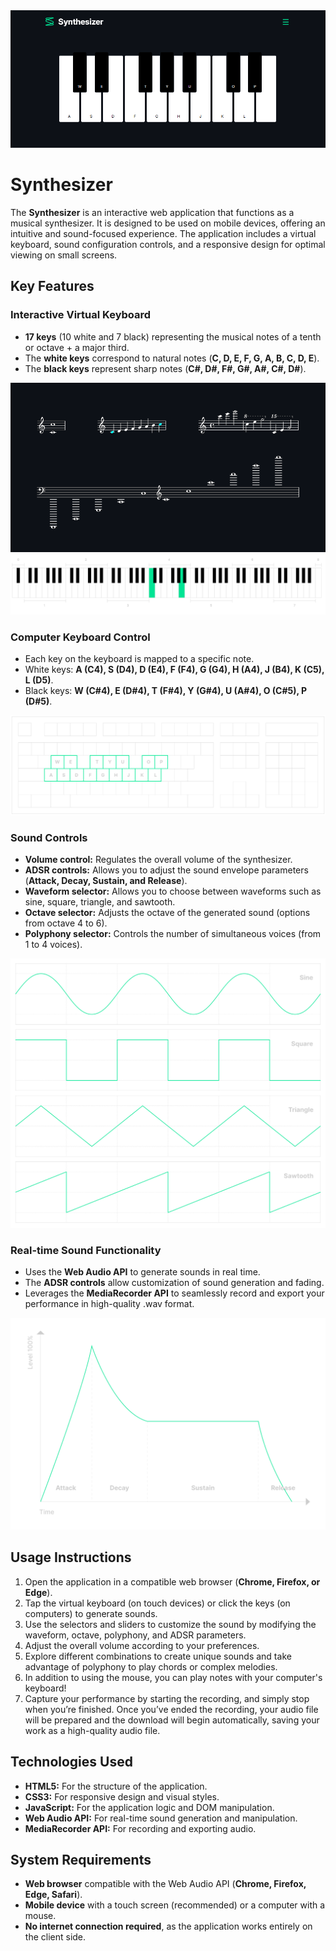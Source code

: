 <img src="images/screenshot.png">

# Synthesizer
The **Synthesizer** is an interactive web application that functions as a musical synthesizer. It is designed to be used on mobile devices, offering an intuitive and sound-focused experience. The application includes a virtual keyboard, sound configuration controls, and a responsive design for optimal viewing on small screens.

## Key Features
### Interactive Virtual Keyboard
- **17 keys** (10 white and 7 black) representing the musical notes of a tenth or octave + a major third.
- The **white keys** correspond to natural notes (**C, D, E, F, G, A, B, C, D, E**).
- The **black keys** represent sharp notes (**C#, D#, F#, G#, A#, C#, D#**).

<img src="images/octaves.png">
<img src="images/frequencies.svg">

### Computer Keyboard Control
- Each key on the keyboard is mapped to a specific note.
- White keys: **A (C4), S (D4), D (E4), F (F4), G (G4), H (A4), J (B4), K (C5), L (D5)**.
- Black keys: **W (C#4), E (D#4), T (F#4), Y (G#4), U (A#4), O (C#5), P (D#5)**.

<img src="images/QWERTY_keyboard_diagram.svg">

### Sound Controls
- **Volume control:** Regulates the overall volume of the synthesizer.
- **ADSR controls:** Allows you to adjust the sound envelope parameters (**Attack, Decay, Sustain, and Release**).
- **Waveform selector:** Allows you to choose between waveforms such as sine, square, triangle, and sawtooth.
- **Octave selector:** Adjusts the octave of the generated sound (options from octave 4 to 6).
- **Polyphony selector:** Controls the number of simultaneous voices (from 1 to 4 voices).

<img src="images/waveforms.svg">

### Real-time Sound Functionality
- Uses the **Web Audio API** to generate sounds in real time.
- The **ADSR controls** allow customization of sound generation and fading.
- Leverages the **MediaRecorder API** to seamlessly record and export your performance in high-quality .wav format.

<img src="images/ADSR.svg">

## Usage Instructions
1. Open the application in a compatible web browser (**Chrome, Firefox, or Edge**).
2. Tap the virtual keyboard (on touch devices) or click the keys (on computers) to generate sounds.
3. Use the selectors and sliders to customize the sound by modifying the waveform, octave, polyphony, and ADSR parameters.
4. Adjust the overall volume according to your preferences.
5. Explore different combinations to create unique sounds and take advantage of polyphony to play chords or complex melodies.
6. In addition to using the mouse, you can play notes with your computer's keyboard!
7. Capture your performance by starting the recording, and simply stop when you’re finished. Once you’ve ended the recording, your audio file will be prepared and the download will begin automatically, saving your work as a high-quality audio file.

## Technologies Used
- **HTML5:** For the structure of the application.
- **CSS3:** For responsive design and visual styles.
- **JavaScript:** For the application logic and DOM manipulation.
- **Web Audio API:** For real-time sound generation and manipulation.
- **MediaRecorder API:** For recording and exporting audio.

## System Requirements
- **Web browser** compatible with the Web Audio API (**Chrome, Firefox, Edge, Safari**).
- **Mobile device** with a touch screen (recommended) or a computer with a mouse.
- **No internet connection required**, as the application works entirely on the client side.